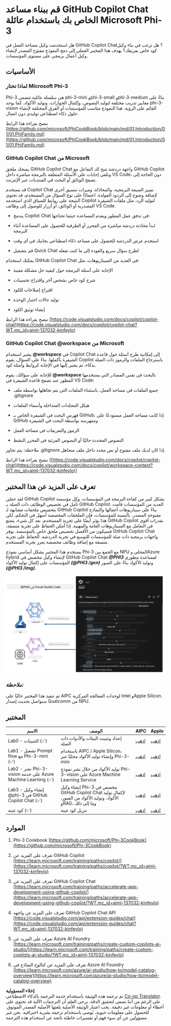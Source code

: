 <!--
CO_OP_TRANSLATOR_METADATA:
{
  "original_hash": "00b7a699de8ac405fa821f4c0f7fc0ab",
  "translation_date": "2025-03-27T11:42:01+00:00",
  "source_file": "md\\02.Application\\02.Code\\Phi3\\VSCodeExt\\README.md",
  "language_code": "ar"
}
-->
# **قم ببناء مساعد GitHub Copilot Chat الخاص بك باستخدام عائلة Microsoft Phi-3**

هل استخدمت وكيل مساحة العمل في GitHub Copilot Chat؟ هل ترغب في بناء وكيل كود خاص بفريقك؟ يهدف هذا المختبر العملي إلى دمج النموذج مفتوح المصدر لإنشاء وكيل أعمال برمجي على مستوى المؤسسات.

## **الأساسيات**

### **لماذا تختار Microsoft Phi-3**

Phi-3 هي سلسلة عائلية تتضمن phi-3-mini وphi-3-small وphi-3-medium بناءً على معايير تدريب مختلفة لتوليد النصوص، وإكمال الحوارات، وتوليد الأكواد. كما يوجد phi-3-vision القائم على الرؤية. هذا النموذج مناسب للمؤسسات أو الفرق المختلفة لإنشاء حلول ذكاء اصطناعي توليدي دون اتصال.

ننصح بقراءة هذا الرابط [https://github.com/microsoft/PhiCookBook/blob/main/md/01.Introduction/01/01.PhiFamily.md](https://github.com/microsoft/PhiCookBook/blob/main/md/01.Introduction/01/01.PhiFamily.md)

### **GitHub Copilot Chat من Microsoft**

يمنحك ملحق GitHub Copilot Chat واجهة دردشة تتيح لك التفاعل مع GitHub Copilot وتلقي إجابات على الأسئلة المتعلقة بالبرمجة مباشرة داخل VS Code، دون الحاجة إلى تصفح الوثائق أو البحث في المنتديات عبر الإنترنت.

قد يستخدم Copilot Chat تمييز الصيغة البرمجية، والمحاذاة، وميزات تنسيق أخرى لإضافة وضوح إلى الردود المولدة. اعتمادًا على نوع السؤال من المستخدم، قد تحتوي النتيجة على روابط للسياق الذي استخدمه Copilot لتوليد الرد، مثل ملفات الشيفرة المصدرية أو الوثائق، أو أزرار للوصول إلى وظائف VS Code.

- يندمج Copilot Chat في تدفق عمل المطور ويقدم المساعدة حيثما تحتاجها:

- ابدأ محادثة دردشة مباشرة من المحرر أو الطرفية للحصول على المساعدة أثناء البرمجة

- استخدم عرض الدردشة للحصول على مساعد ذكاء اصطناعي بجانبك في أي وقت

- قم بتشغيل Quick Chat لطرح سؤال سريع والعودة إلى ما كنت تفعله

يمكنك استخدام GitHub Copilot Chat في العديد من السيناريوهات، مثل:

- الإجابة على أسئلة البرمجة حول كيفية حل مشكلة معينة

- شرح كود خاص بشخص آخر واقتراح تحسينات

- اقتراح إصلاحات للكود

- توليد حالات اختبار الوحدة

- إنشاء توثيق الكود

ننصح بقراءة هذا الرابط [https://code.visualstudio.com/docs/copilot/copilot-chat](https://code.visualstudio.com/docs/copilot/copilot-chat?WT.mc_id=aiml-137032-kinfeylo)

### **GitHub Copilot Chat @workspace من Microsoft**

يشير استخدام **@workspace** في Copilot Chat إلى إمكانية طرح أسئلة حول قاعدة الشيفرة بأكملها. بناءً على السؤال، يقوم Copilot باسترجاع الملفات والرموز ذات الصلة بذكاء، ثم يشير إليها في الإجابة كروابط وأمثلة كود.

للإجابة على سؤالك، يقوم **@workspace** بالبحث في نفس المصادر التي يستخدمها المطور عند تصفح قاعدة الشيفرة في VS Code:

- جميع الملفات في مساحة العمل، باستثناء الملفات التي يتم تجاهلها بواسطة ملف .gitignore

- هيكل المجلدات المتداخلة وأسماء الملفات

- فهرس البحث في الشيفرة الخاص بـ GitHub، إذا كانت مساحة العمل مستودعًا على GitHub ومفهرسة بواسطة البحث في الشيفرة

- الرموز والتعريفات في مساحة العمل

- النصوص المحددة حاليًا أو النصوص المرئية في المحرر النشط

ملاحظة: يتم تجاوز .gitignore إذا كان لديك ملف مفتوح أو نص محدد داخل ملف متجاهل.

ننصح بقراءة هذا الرابط [[https://code.visualstudio.com/docs/copilot/copilot-chat](https://code.visualstudio.com/docs/copilot/workspace-context?WT.mc_id=aiml-137032-kinfeylo)]

## **تعرف على المزيد عن هذا المختبر**

لقد حسّن GitHub Copilot بشكل كبير من كفاءة البرمجة في المؤسسات، وكل مؤسسة تأمل في تخصيص الوظائف ذات الصلة بـ GitHub Copilot. العديد من المؤسسات قامت بتخصيص ملحقات مشابهة لـ GitHub Copilot بناءً على سيناريوهات أعمالها والنماذج مفتوحة المصدر. بالنسبة للمؤسسات، فإن الملحقات المخصصة أسهل في التحكم، لكن هذا يؤثر أيضًا على تجربة المستخدم. بعد كل شيء، يتمتع GitHub Copilot بقدرات أقوى في التعامل مع السيناريوهات العامة والمهنية. إذا أمكن الحفاظ على تجربة متسقة، فسيكون من الأفضل تخصيص ملحق خاص بالمؤسسة. يوفر GitHub Copilot Chat واجهات برمجية ذات صلة للمؤسسات للتوسع في تجربة الدردشة. الحفاظ على تجربة متسقة مع إضافة وظائف مخصصة يعزز تجربة المستخدم.

يستخدم هذا المختبر بشكل أساسي نموذج Phi-3 مع الجمع بين NPU المحلي وAzure hybrid لإنشاء وكيل مخصص في GitHub Copilot Chat ***@PHI3*** لمساعدة مطوري المؤسسات على إكمال توليد الأكواد ***(@PHI3 /gen)*** وتوليد الأكواد بناءً على الصور ***(@PHI3 /img)***.

![PHI3](../../../../../../../translated_images/cover.410a18b85555fad4ca8bfb8f0b1776a96ae7f8eae1132b8f0c09d4b92b8e3365.ar.png)

### ***ملاحظة:*** 

تم تنفيذ هذا المختبر حاليًا على AIPC لوحدات المعالجة المركزية Intel وApple Silicon. سنواصل تحديث إصدار Qualcomm من NPU.

## **المختبر**

| الاسم | الوصف | AIPC | Apple |
| ------------ | ----------- | -------- |-------- |
| Lab0 - التثبيتات (✅) | إعداد وتثبيت البيئات والأدوات ذات الصلة | [اذهب](./HOL/AIPC/01.Installations.md) |[اذهب](./HOL/Apple/01.Installations.md) |
| Lab1 - تشغيل Prompt flow مع Phi-3-mini (✅) | باستخدام AIPC / Apple Silicon، وإنشاء توليد الأكواد محليًا عبر Phi-3-mini | [اذهب](./HOL/AIPC/02.PromptflowWithNPU.md) |  [اذهب](./HOL/Apple/02.PromptflowWithMLX.md) |
| Lab2 - نشر Phi-3-vision على خدمة Azure Machine Learning (✅) | توليد الأكواد من خلال نشر نموذج Phi-3-vision على Azure Machine Learning Service | [اذهب](./HOL/AIPC/03.DeployPhi3VisionOnAzure.md) |[اذهب](./HOL/Apple/03.DeployPhi3VisionOnAzure.md) |
| Lab3 - إنشاء وكيل @phi-3 في GitHub Copilot Chat (✅)  | إنشاء وكيل Phi-3 مخصص في GitHub Copilot Chat لإكمال توليد الأكواد، وتوليد الأكواد من الصور، وRAG، وما إلى ذلك | [اذهب](./HOL/AIPC/04.CreatePhi3AgentInVSCode.md) | [اذهب](./HOL/Apple/04.CreatePhi3AgentInVSCode.md) |
| كود عينة (✅)  | تنزيل كود عينة | [اذهب](../../../../../../../code/07.Lab/01/AIPC) | [اذهب](../../../../../../../code/07.Lab/01/Apple) |

## **الموارد**

1. Phi-3 Cookbook [https://github.com/microsoft/Phi-3CookBook](https://github.com/microsoft/Phi-3CookBook)

2. تعرف على المزيد عن GitHub Copilot [https://learn.microsoft.com/training/paths/copilot/](https://learn.microsoft.com/training/paths/copilot/?WT.mc_id=aiml-137032-kinfeylo)

3. تعرف على المزيد عن GitHub Copilot Chat [https://learn.microsoft.com/training/paths/accelerate-app-development-using-github-copilot/](https://learn.microsoft.com/training/paths/accelerate-app-development-using-github-copilot/?WT.mc_id=aiml-137032-kinfeylo)

4. تعرف على المزيد عن واجهة GitHub Copilot Chat API [https://code.visualstudio.com/api/extension-guides/chat](https://code.visualstudio.com/api/extension-guides/chat?WT.mc_id=aiml-137032-kinfeylo)

5. تعرف على المزيد عن Azure AI Foundry [https://learn.microsoft.com/training/paths/create-custom-copilots-ai-studio/](https://learn.microsoft.com/training/paths/create-custom-copilots-ai-studio/?WT.mc_id=aiml-137032-kinfeylo)

6. تعرف على المزيد عن كتالوج النماذج في Azure AI Foundry [https://learn.microsoft.com/azure/ai-studio/how-to/model-catalog-overview](https://learn.microsoft.com/azure/ai-studio/how-to/model-catalog-overview)

**إخلاء المسؤولية**:  
تم ترجمة هذه الوثيقة باستخدام خدمة الترجمة بالذكاء الاصطناعي [Co-op Translator](https://github.com/Azure/co-op-translator). على الرغم من أننا نسعى لتحقيق الدقة، يرجى العلم أن الترجمات الآلية قد تحتوي على أخطاء أو معلومات غير دقيقة. يجب اعتبار الوثيقة الأصلية بلغتها الأصلية المصدر الموثوق. للحصول على معلومات حيوية، يُوصى باستخدام ترجمة بشرية احترافية. نحن غير مسؤولين عن أي سوء فهم أو تفسيرات خاطئة ناتجة عن استخدام هذه الترجمة.